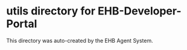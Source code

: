 # utils directory for EHB-Developer-Portal

This directory was auto-created by the EHB Agent System.